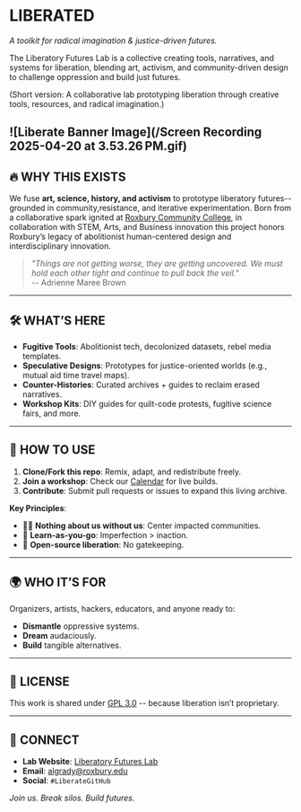 # LIBERATED
*A toolkit for radical imagination & justice-driven futures.*  

The Liberatory Futures Lab is a collective creating tools, narratives, and systems for liberation, blending art, activism, and community-driven design to challenge oppression and build just futures.

(Short version: A collaborative lab prototyping liberation through creative tools, resources, and radical imagination.)

![Liberate Banner Image](/Screen Recording 2025-04-20 at 3.53.26 PM.gif) 
---

## 🔥 WHY THIS EXISTS  
We fuse **art, science, history, and activism** to prototype liberatory futures--grounded in community,resistance, and iterative experimentation. Born from a collaborative spark ignited at [Roxbury Community College](https://rcc.mass.edu), in collaboration with STEM, Arts, and Business innovation this project honors Roxbury’s legacy of abolitionist human-centered design and interdisciplinary innovation.  

> *"Things are not getting worse, they are getting uncovered. We must hold each other tight and continue to pull back the veil."*  
> -- Adrienne Maree Brown  

---

## 🛠️ WHAT’S HERE  
- **Fugitive Tools**: Abolitionist tech, decolonized datasets, rebel media templates.  
- **Speculative Designs**: Prototypes for justice-oriented worlds (e.g., mutual aid time travel maps).  
- **Counter-Histories**: Curated archives + guides to reclaim erased narratives.  
- **Workshop Kits**: DIY guides for quilt-code protests, fugitive science fairs, and more.  

---

## 🚀 HOW TO USE  
1. **Clone/Fork this repo**: Remix, adapt, and redistribute freely.  
2. **Join a workshop**: Check our [Calendar](#) for live builds.  
3. **Contribute**: Submit pull requests or issues to expand this living archive.  

**Key Principles**:  
- ✊🏾 **Nothing about us without us**: Center impacted communities.  
- 🔄 **Learn-as-you-go**: Imperfection > inaction.  
- 🌱 **Open-source liberation**: No gatekeeping.  

---

## 🌍 WHO IT’S FOR  
Organizers, artists, hackers, educators, and anyone ready to:  
- **Dismantle** oppressive systems.  
- **Dream** audaciously.  
- **Build** tangible alternatives.  

---

## 📜 LICENSE  
This work is shared under [GPL 3.0](LICENSE) -- because liberation isn’t proprietary.  

---

## 💌 CONNECT  
- **Lab Website**: [Liberatory Futures Lab](#)  
- **Email**: algrady@roxbury.edu  
- **Social**: `#LiberateGitHub`  

*Join us. Break silos. Build futures.*
